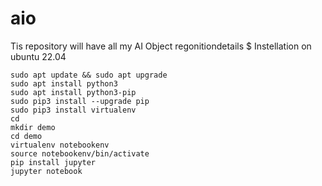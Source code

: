 # aio
Tis repository will have all my AI Object regonitiondetails
$ Instellation on ubuntu 22.04
  
    sudo apt update && sudo apt upgrade
    sudo apt install python3
    sudo apt install python3-pip
    sudo pip3 install --upgrade pip
    sudo pip3 install virtualenv
    cd
    mkdir demo
    cd demo
    virtualenv notebookenv
    source notebookenv/bin/activate
    pip install jupyter
    jupyter notebook
